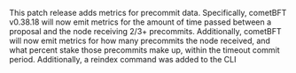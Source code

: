 <!--
    Add a summary for the release here.

    If you don't change this message, or if this file is empty, the release
    will not be created. -->
This patch release adds metrics for precommit data. Specifically, cometBFT v0.38.18 will now emit metrics for the amount of time passed between a proposal and the node receiving 2/3+ precommits. Additionally, cometBFT will now emit metrics for how many precommits the node received, and what percent stake those precommits make up, within the timeout commit period. Additionally, a reindex command was added to the CLI
